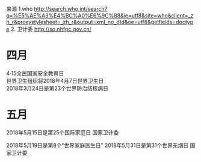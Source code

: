 来源
1.who  http://search.who.int/search?q=%E5%AE%A3%E4%BC%A0%E6%9C%88&ie=utf8&site=who&client=_zh_r&proxystylesheet=_zh_r&output=xml_no_dtd&oe=utf8&getfields=doctype
2. 卫计委 http://so.nhfpc.gov.cn/


# 四月

4·15全民国家安全教育日         
世界卫生组织将2018年4月7日世界卫生日       
2018年3月24日是第23个世界防治结核病日       


# 五月

2018年5月15日是第25个国际家庭日 国家卫计委

2018年5月19日是第8个“世界家庭医生日” 
2018年5月31日是第31个世界无烟日 国家卫计委 

